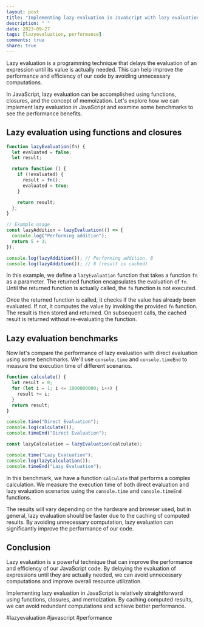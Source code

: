 ```yaml
---
layout: post
title: "Implementing lazy evaluation in JavaScript with lazy evaluation benchmarks"
description: " "
date: 2023-09-27
tags: [lazyevaluation, performance]
comments: true
share: true
---
```


Lazy evaluation is a programming technique that delays the evaluation of an expression until its value is actually needed. This can help improve the performance and efficiency of our code by avoiding unnecessary computations.

In JavaScript, lazy evaluation can be accomplished using functions, closures, and the concept of memoization. Let's explore how we can implement lazy evaluation in JavaScript and examine some benchmarks to see the performance benefits.

## Lazy evaluation using functions and closures

```javascript
function lazyEvaluation(fn) {
  let evaluated = false;
  let result;

  return function () {
    if (!evaluated) {
      result = fn();
      evaluated = true;
    }

    return result;
  };
}

// Example usage
const lazyAddition = lazyEvaluation(() => {
  console.log("Performing addition");
  return 5 + 3;
});

console.log(lazyAddition()); // Performing addition, 8
console.log(lazyAddition()); // 8 (result is cached)
```

In this example, we define a `lazyEvaluation` function that takes a function `fn` as a parameter. The returned function encapsulates the evaluation of `fn`. Until the returned function is actually called, the `fn` function is not executed.

Once the returned function is called, it checks if the value has already been evaluated. If not, it computes the value by invoking the provided `fn` function. The result is then stored and returned. On subsequent calls, the cached result is returned without re-evaluating the function.

## Lazy evaluation benchmarks

Now let's compare the performance of lazy evaluation with direct evaluation using some benchmarks. We'll use `console.time` and `console.timeEnd` to measure the execution time of different scenarios.

```javascript
function calculate() {
  let result = 0;
  for (let i = 1; i <= 1000000000; i++) {
    result += i;
  }
  return result;
}

console.time("Direct Evaluation");
console.log(calculate());
console.timeEnd("Direct Evaluation");

const lazyCalculation = lazyEvaluation(calculate);

console.time("Lazy Evaluation");
console.log(lazyCalculation());
console.timeEnd("Lazy Evaluation");
```

In this benchmark, we have a function `calculate` that performs a complex calculation. We measure the execution time of both direct evaluation and lazy evaluation scenarios using the `console.time` and `console.timeEnd` functions.

The results will vary depending on the hardware and browser used, but in general, lazy evaluation should be faster due to the caching of computed results. By avoiding unnecessary computation, lazy evaluation can significantly improve the performance of our code.

## Conclusion

Lazy evaluation is a powerful technique that can improve the performance and efficiency of our JavaScript code. By delaying the evaluation of expressions until they are actually needed, we can avoid unnecessary computations and improve overall resource utilization.

Implementing lazy evaluation in JavaScript is relatively straightforward using functions, closures, and memoization. By caching computed results, we can avoid redundant computations and achieve better performance.

#lazyevaluation #javascript #performance